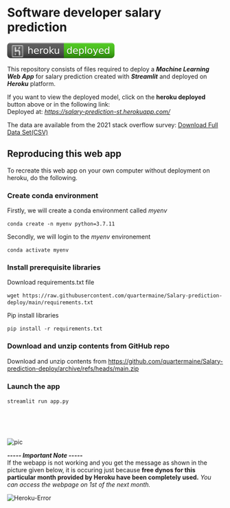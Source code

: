 # Software developer salary prediction

[![heroku deployed](https://raw.githubusercontent.com/DenisOH/pyheroku-badge/master/img/deployed-plastic.svg)](https://salary-prediction-st.herokuapp.com/)

This repository consists of files required to deploy a ___Machine Learning Web App___ for salary prediction created with ___Streamlit___ and deployed on ___Heroku___ platform.

If you want to view the deployed model, click on the __heroku deployed__ button above or in the following link:<br />
Deployed at: _https://salary-prediction-st.herokuapp.com/_

The data are available from the 2021 stack overflow survey:
  [Download Full Data Set(CSV)](https://insights.stackoverflow.com/survey) 
   
   
## Reproducing this web app 
To recreate this web app on your own computer without deployment on heroku, do the following.

### Create conda environment
Firstly, we will create a conda environment called *myenv*
```
conda create -n myenv python=3.7.11
```
Secondly, we will login to the *myenv* environement
```
conda activate myenv
```
### Install prerequisite libraries

Download requirements.txt file

```
wget https://raw.githubusercontent.com/quartermaine/Salary-prediction-deploy/main/requirements.txt
```

Pip install libraries
```
pip install -r requirements.txt
```

###  Download and unzip contents from GitHub repo

Download and unzip contents from https://github.com/quartermaine/Salary-prediction-deploy/archive/refs/heads/main.zip

###  Launch the app

```
streamlit run app.py
```

<br />
<br />
<br />

![pic](https://github.com/quartermaine/Salary-prediction-deploy/blob/main/readme_recources/salary_app.png)

<!-- ![pic](https://github.com/quartermaine/Salary-prediction-deploy/blob/main/readme_recources/salary_app.png) -->

_**----- Important Note -----**_<br />
If the webapp is not working and you get the message as shown in the picture given below, it is occuring just because **free dynos for this particular month provided by Heroku have been completely used.** _You can access the webpage on 1st of the next month._<br />

![Heroku-Error](https://github.com/quartermaine/Salary-prediction-deploy/blob/main/readme_recources/application-error-heroku.png)

<!-- <img src="https://github.com/quartermaine/Salary-prediction-deploy/blob/main/readme_recources/application-error-heroku.png" width=80% height=80%> -->



